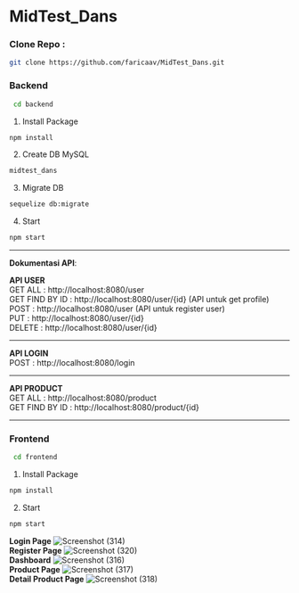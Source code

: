 # MidTest_Dans

### Clone Repo :
```sh
git clone https://github.com/faricaav/MidTest_Dans.git
```

### Backend
```sh
 cd backend
 ```
 1. Install Package
 ```sh
 npm install
 ```
 2. Create DB MySQL
 ```sh
 midtest_dans
 ```
 3. Migrate DB
 ```sh
 sequelize db:migrate
 ```
 4. Start
 ```sh
 npm start
 ```
 
 ---------------------------------------------------------

<b>Dokumentasi API</b>:

<b>API USER</b> <br>
GET ALL : http://localhost:8080/user <br>
GET FIND BY ID : http://localhost:8080/user/{id} (API untuk get profile) <br>
POST : http://localhost:8080/user (API untuk register user) <br>
PUT : http://localhost:8080/user/{id} <br>
DELETE : http://localhost:8080/user/{id} <br>

---------------------------------------------------------

<b>API LOGIN</b> <br>
POST : http://localhost:8080/login <br>

---------------------------------------------------------

<b>API PRODUCT</b> <br>
GET ALL : http://localhost:8080/product <br>
GET FIND BY ID : http://localhost:8080/product/{id} <br>

---------------------------------------------------------

 
### Frontend
```sh
 cd frontend
 ```
1. Install Package
 ```sh
 npm install
 ```
2. Start
 ```sh
 npm start
 ```
 
 <b>Login Page</b>
![Screenshot (314)](https://user-images.githubusercontent.com/100252923/220667481-351b2113-7686-4fc7-ba30-02e2ae60d4c7.png)
<br>
<b>Register Page</b>
![Screenshot (320)](https://user-images.githubusercontent.com/100252923/220668344-21e66c75-b24e-4a59-a09e-3dc8e8c5b22c.png)
<br>
<b>Dashboard</b>
![Screenshot (316)](https://user-images.githubusercontent.com/100252923/220668493-55501bd0-07f0-460f-8cda-988b3fef0e2d.png)
<br>
<b>Product Page</b>
![Screenshot (317)](https://user-images.githubusercontent.com/100252923/220668719-42cc8f93-c094-45c8-8f8a-c9658f98396b.png)
<br>
<b>Detail Product Page</b>
![Screenshot (318)](https://user-images.githubusercontent.com/100252923/220668820-8e0d738d-e330-4375-964e-050f50b19abe.png)
